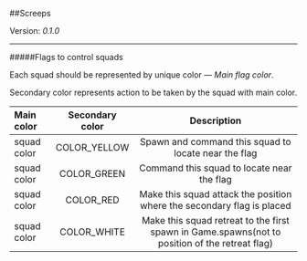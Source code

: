 ##Screeps

Version: _0.1.0_

-------
#####Flags to control squads

Each squad should be represented by unique color — _Main flag color_.

Secondary color represents action to be taken by the squad with main color.

| Main color      | Secondary color  | Description |
|:-----------|:----------:|:------------:|
| squad color     | COLOR_YELLOW| Spawn and command this squad to locate near the flag|
| squad color      | COLOR_GREEN| Command this squad to locate near the flag|
| squad color      | COLOR_RED  | Make this squad attack the position where the secondary flag is placed |
| squad color      | COLOR_WHITE| Make this squad retreat to the first spawn in Game.spawns(not to position of the retreat flag) |
